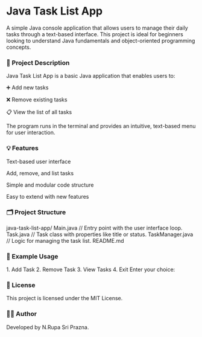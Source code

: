 <h1>Java Task List App</h1>
A simple Java console application that allows users to manage their daily tasks through a text-based interface. This project is ideal for beginners looking to understand Java fundamentals and object-oriented programming concepts.

<h3>📄 Project Description</h3>
Java Task List App is a basic Java application that enables users to:

➕ Add new tasks

❌ Remove existing tasks

📋 View the list of all tasks

The program runs in the terminal and provides an intuitive, text-based menu for user interaction.

<h3>💡 Features</h3>
Text-based user interface

Add, remove, and list tasks

Simple and modular code structure

Easy to extend with new features

<h3>🗂️ Project Structure</h3>
java-task-list-app/
Main.java         // Entry point with the user interface loop.
Task.java         // Task class with properties like title or status.
TaskManager.java  // Logic for managing the task list.
README.md
<h3>📌 Example Usage</h3>
1. Add Task
2. Remove Task
3. View Tasks
4. Exit
Enter your choice:
<h3>📜 License</h3>
This project is licensed under the MIT License.

<h3>🙋‍♂️ Author</h3>
Developed by N.Rupa Sri Prazna.
